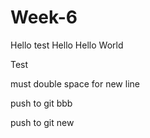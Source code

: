 # Week-6

Hello test
Hello
Hello World 

Test


must double space for new line

push to git bbb

push to git new